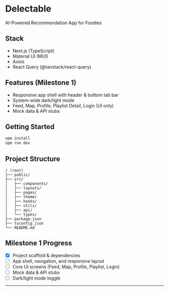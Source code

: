 # Delectable

AI-Powered Recommendation App for Foodies

## Stack
- Next.js (TypeScript)
- Material UI (MUI)
- Axios
- React Query (@tanstack/react-query)

## Features (Milestone 1)
- Responsive app shell with header & bottom tab bar
- System-wide dark/light mode
- Feed, Map, Profile, Playlist Detail, Login (UI only)
- Mock data & API stubs

## Getting Started
```bash
npm install
npm run dev
```

## Project Structure
```
/ (root)
├── public/
├── src/
│   ├── components/
│   ├── layouts/
│   ├── pages/
│   ├── theme/
│   ├── hooks/
│   ├── utils/
│   ├── api/
│   └── types/
├── package.json
├── tsconfig.json
└── README.md
```

## Milestone 1 Progress
- [x] Project scaffold & dependencies
- [ ] App shell, navigation, and responsive layout
- [ ] Core UI screens (Feed, Map, Profile, Playlist, Login)
- [ ] Mock data & API stubs
- [ ] Dark/light mode toggle

---

